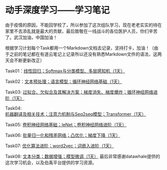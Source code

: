 # 动手深度学习——学习笔记

由于疫情的原因，不能回学校了，所以参加了这次组队学习，现在老老实实的待在家里不去添乱就是最大的贡献，最后致敬在一线战斗的各位医护人员，你们辛苦了。武汉加油，中国加油！

根据学习计划每个Task都用一个Markdown文档去记录，坚持打卡，加油！（由于之前的笔记都在有道云笔记上记录所以还没有熟悉Markdown文件的语法，这两天会不断更新改正）

Task01：[线性回归；Softmax与分类模型、多层感知机（1天）](https://github.com/makeittrue/dssdxx-learning-note/tree/master/Task01)

Task02：[文本预处理；语言模型；循环神经网络基础（1天）](https://github.com/makeittrue/dssdxx-learning-note/tree/master/Task02)

Task03: [过拟合、欠拟合及其解决方案；梯度消失、梯度爆炸；循环神经网络进阶（1天）](https://github.com/makeittrue/dssdxx-learning-note/tree/master/Task03)

Task04: [机器翻译及相关技术；注意力机制与Seq2seq模型；Transformer（1天）](https://github.com/makeittrue/dssdxx-learning-note/tree/master/Task04)

Task05: [卷积神经网络基础；leNet；卷积神经网络进阶（1天）](https://github.com/makeittrue/dssdxx-learning-note/tree/master/Task05)

Task06: [批量归一化和残差网络；凸优化；梯度下降（1天）](https://github.com/makeittrue/dssdxx-learning-note/tree/master/Task06)

Task07: [优化算法进阶；word2vec；词嵌入进阶（1天）](https://github.com/makeittrue/dssdxx-learning-note/tree/master/Task07)

Task08: [文本分类；数据增强；模型微调（1天）](https://github.com/makeittrue/dssdxx-learning-note/tree/master/Task08)
最后非常感谢datawhale提供的这次学习机会，以及伯禹平台提供的学习资源。